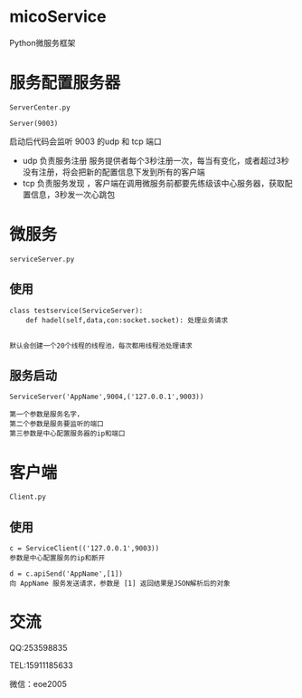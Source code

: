 # micoService
Python微服务框架

# 服务配置服务器
    ServerCenter.py

`Server(9003)`

启动后代码会监听 9003 的udp 和 tcp 端口
+ udp 负责服务注册 服务提供者每个3秒注册一次，每当有变化，或者超过3秒没有注册，将会把新的配置信息下发到所有的客户端
+ tcp 负责服务发现 ，客户端在调用微服务前都要先练级该中心服务器，获取配置信息，3秒发一次心跳包

# 微服务
    serviceServer.py
## 使用
    
    class testservice(ServiceServer):
        def hadel(self,data,con:socket.socket): 处理业务请求
    

    默认会创建一个20个线程的线程池，每次都用线程池处理请求

## 服务启动

    ServiceServer('AppName',9004,('127.0.0.1',9003))
    
    第一个参数是服务名字，
    第二个参数是服务要监听的端口
    第三参数是中心配置服务器的ip和端口


# 客户端
    Client.py
## 使用

    c = ServiceClient(('127.0.0.1',9003))
    参数是中心配置服务的ip和断开

    d = c.apiSend('AppName',[1])
    向 AppName 服务发送请求，参数是 [1] 返回结果是JSON解析后的对象
    
# 交流
QQ:253598835

TEL:15911185633

微信：eoe2005